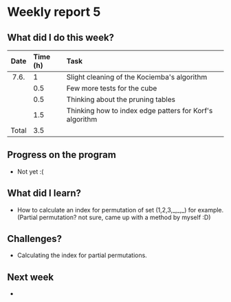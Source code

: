 # Weekly report 5  

## What did I do this week?  
| Date  | Time (h) | Task
| :---: | :---     | :---
| 7.6.  | 1        | Slight cleaning of the Kociemba's algorithm
|       | 0.5      | Few more tests for the cube
|       | 0.5      | Thinking about the pruning tables
|       | 1.5      | Thinking how to index edge patters for Korf's algorithm
| Total | 3.5      |

## Progress on the program  
- Not yet :(

## What did I learn?  
- How to calculate an index for permutation of set (1,2,3,\_,\_,\_) for example.
  (Partial permutation? not sure, came up with a method by myself :D)  

## Challenges?  
- Calculating the index for partial permutations.  

## Next week  
- 
